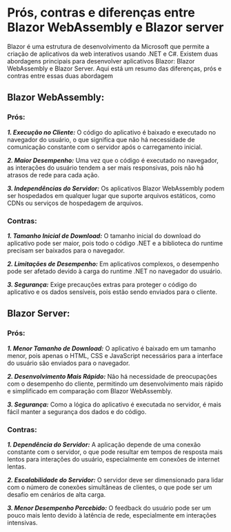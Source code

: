 # Prós, contras e diferenças entre Blazor WebAssembly e Blazor server

Blazor é uma estrutura de desenvolvimento da Microsoft que permite a criação de aplicativos da web interativos usando .NET e C#. Existem duas abordagens principais para desenvolver aplicativos Blazor: Blazor WebAssembly e Blazor Server. Aqui está um resumo das diferenças, prós e contras entre essas duas abordagem

## Blazor WebAssembly:

### Prós:

  <strong>*1. Execução no Cliente:*</strong>
    O código do aplicativo é baixado e executado no navegador do usuário, o que significa que não há necessidade de comunicação constante com o servidor após o carregamento inicial. 

  <strong>*2. Maior Desempenho:*</strong>
    Uma vez que o código é executado no navegador, as interações do usuário tendem a ser mais responsivas, pois não há atrasos de rede para cada ação.

  <strong>*3. Independências do Servidor:*</strong>
    Os aplicativos Blazor WebAssembly podem ser hospedados em qualquer lugar que suporte arquivos estáticos, como CDNs ou serviços de hospedagem de arquivos.

### Contras:

  <strong>*1. Tamanho Inicial de Download:*</strong>
    O tamanho inicial do download do aplicativo pode ser maior, pois todo o código .NET e a biblioteca do runtime precisam ser baixados para o navegador.
  
  <strong>*2. Limitações de Desempenho:*</strong>
    Em aplicativos complexos, o desempenho pode ser afetado devido à carga do runtime .NET no navegador do usuário.
  
  <strong>*3. Segurança:*</strong>
    Exige precauções extras para proteger o código do aplicativo e os dados sensíveis, pois estão sendo enviados para o cliente.

  
## Blazor Server:

### Prós:

  <strong>*1. Menor Tamanho de Download:*</strong>
    O aplicativo é baixado em um tamanho menor, pois apenas o HTML, CSS e JavaScript necessários para a interface do usuário são enviados para o navegador.
  
  <strong>*2. Desenvolvimento Mais Rápido:*</strong> 
    Não há necessidade de preocupações com o desempenho do cliente, permitindo um desenvolvimento mais rápido e simplificado em comparação com Blazor WebAssembly.
  
  <strong>*3. Segurança:*</strong> 
    Como a lógica do aplicativo é executada no servidor, é mais fácil manter a segurança dos dados e do código.

### Contras:

  <strong>*1. Dependência do Servidor:*</strong> 
    A aplicação depende de uma conexão constante com o servidor, o que pode resultar em tempos de resposta mais lentos para interações do usuário, especialmente em conexões de internet lentas.
  
  <strong>*2. Escalabilidade do Servidor:*</strong> 
    O servidor deve ser dimensionado para lidar com o número de conexões simultâneas de clientes, o que pode ser um desafio em cenários de alta carga.
  
  <strong>*3. Menor Desempenho Percebido:*</strong> 
    O feedback do usuário pode ser um pouco mais lento devido à latência de rede, especialmente em interações intensivas.
